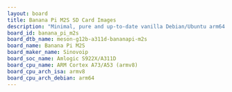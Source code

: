 ```yaml
---
layout: board
title: Banana Pi M2S SD Card Images
description: "Minimal, pure and up-to-date vanilla Debian/Ubuntu arm64 SD card images for Banana Pi M2S by Sinovoip, SoC: Amlogic S922X/A311D, CPU ISA: armv8"
board_id: banana_pi_m2s
board_dtb_name: meson-g12b-a311d-bananapi-m2s
board_name: Banana Pi M2S
board_maker_name: Sinovoip
board_soc_name: Amlogic S922X/A311D
board_cpu_name: ARM Cortex A73/A53 (armv8)
board_cpu_arch_isa: armv8
board_cpu_arch_debian: arm64
---
```

